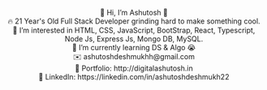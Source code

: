 <p align="center">
👋 Hi, I’m Ashutosh 👋 <br>
🔥 21 Year's Old Full Stack Developer grinding hard to make something cool. <br>
👀 I’m interested in HTML, CSS, JavaScript, BootStrap, React, Typescript, Node Js, Express Js, Mongo DB, MySQL. <br>
🌱 I’m currently learning DS & Algo 😭 <br>
✉️ ashutoshdeshmukhh@gmail.com <br>
🎨 Portfolio: http://digitalashutosh.in <br>
💼 LinkedIn: https://linkedin.com/in/ashutoshdeshmukh22 <br>
</p> 

<!---
ashutoshdeshmukh22/ashutoshdeshmukh22 is a ✨ special ✨ repository because its `README.md` (this file) appears on your GitHub profile.
You can click the Preview link to take a look at your changes.
--->
